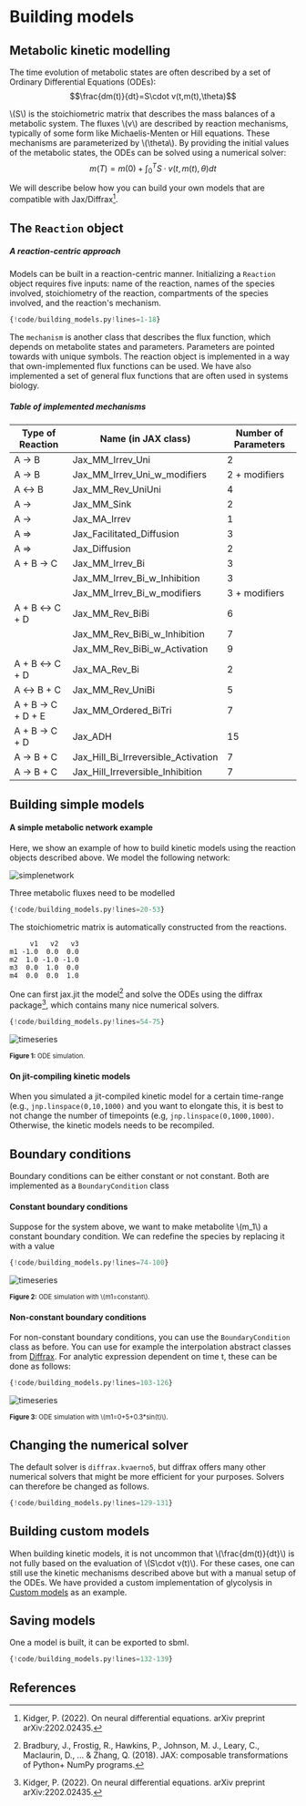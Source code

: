 # Building models


## Metabolic kinetic modelling
The time evolution of metabolic states are often described by a set of 
Ordinary Differential Equations (ODEs):
$$\frac{dm(t)}{dt}=S\cdot v(t,m(t),\theta)$$

\\(S\\) is the stoichiometric matrix that describes the mass balances of 
a metabolic system. The fluxes \\(v\\) are described by reaction mechanisms, typically of some form like Michaelis-Menten or Hill equations. These mechanisms are parameterized by \\(\theta\\). By providing the initial values of the metabolic states, the ODEs can be solved using a numerical solver:
$$m(T)=m(0)+\int_0^T S\cdot v(t,m(t),\theta)dt$$

We will describe below how you can build your own models that are compatible with Jax/Diffrax[^1].



## The `Reaction` object

##### A reaction-centric approach
Models can be built in a reaction-centric manner. Initializing a `Reaction` object requires five inputs: name of the reaction, names of the species involved, stoichiometry of the reaction, compartments of the species involved, and the reaction's mechanism. 

```python
{!code/building_models.py!lines=1-18}
```
The `mechanism` is another class that describes the flux function, which depends on metabolite states and parameters. Parameters are pointed towards with unique symbols. The reaction object is implemented in a way that own-implemented flux functions can be used. We have also implemented a set of general flux functions that are often used in systems biology. 

##### Table of implemented mechanisms
| **Type of Reaction**             | **Name (in JAX class)**                         | **Number of Parameters**  |
|----------------------------------|-------------------------------------------------|---------------------------|
| A → B                            | Jax_MM_Irrev_Uni                                | 2                         |
| A → B                            | Jax_MM_Irrev_Uni_w_modifiers                    | 2 + modifiers              |
| A ↔ B                            | Jax_MM_Rev_UniUni                               | 4                         |
| A →                              | Jax_MM_Sink                                     | 2                         |
| A →                              | Jax_MA_Irrev                                    | 1                         |
| A ⇒                              | Jax_Facilitated_Diffusion                       | 3                         |
| A ⇒                              | Jax_Diffusion                                  | 2                         |
| A + B → C                        | Jax_MM_Irrev_Bi                                | 3                         |
|                                  | Jax_MM_Irrev_Bi_w_Inhibition                    | 3                         |
|                                  | Jax_MM_Irrev_Bi_w_modifiers                     | 3 + modifiers              |
| A + B ↔ C + D                    | Jax_MM_Rev_BiBi                                | 6                         |
|                                  | Jax_MM_Rev_BiBi_w_Inhibition                    | 7                         |
|                                  | Jax_MM_Rev_BiBi_w_Activation                    | 9                         |
| A + B ↔ C + D                    | Jax_MA_Rev_Bi                                  | 2                         |
| A ↔ B + C                        | Jax_MM_Rev_UniBi                               | 5                         |
| A + B → C + D + E                | Jax_MM_Ordered_BiTri                           | 7                         |
| A + B → C + D                    | Jax_ADH                                        | 15                        |
| A → B + C                        | Jax_Hill_Bi_Irreversible_Activation             | 7                         |
| A → B + C                        | Jax_Hill_Irreversible_Inhibition                | 7                         |

## Building simple models

#### A simple metabolic network example
Here, we show an example of how to build kinetic models using the reaction objects described above. We model the following network:

![simplenetwork](images/s1_simple_network.png)

Three metabolic fluxes need to be modelled
```python
{!code/building_models.py!lines=20-53}
```
The stoichiometric matrix is automatically constructed from the reactions.

         v1   v2   v3
    m1 -1.0  0.0  0.0
    m2  1.0 -1.0 -1.0
    m3  0.0  1.0  0.0
    m4  0.0  0.0  1.0

One can first jax.jit the model[^2] and solve the ODEs using the diffrax package[^1], which contains many nice numerical solvers.

```python
{!code/building_models.py!lines=54-75}
```

![timeseries](images/timeseries_example.png)

<span style="font-size: 0.8em;"><b>Figure 1:</b> ODE simulation.</span>

#### On jit-compiling kinetic models
When you simulated a jit-compiled kinetic model for a certain time-range (e.g., `jnp.linspace(0,10,1000)` and you want to elongate this, it is best to not change the number of timepoints (e.g, `jnp.linspace(0,1000,1000)`. Otherwise, the kinetic models needs to be recompiled.  
## Boundary conditions
Boundary conditions can be either constant or not constant. Both are implemented as a `BoundaryCondition` class
#### Constant boundary conditions
Suppose for the system above, we want to make metabolite \\(m_1\\) a constant boundary condition. We can redefine the species by replacing it with a value


```python
{!code/building_models.py!lines=74-100}
```


![timeseries](images/timeseries_example_boundary.png)

<span style="font-size: 0.8em;"><b>Figure 2:</b> ODE simulation with \\(m1=constant\\).</span>

#### Non-constant boundary conditions
For non-constant boundary conditions, you can use the `BoundaryCondition` class as before. You can use for example the interpolation abstract classes from [Diffrax](https://docs.kidger.site/diffrax/api/interpolation/). For analytic expression dependent on time t, these can be done as follows:

```python
{!code/building_models.py!lines=103-126}
```
![timeseries](images/timeseries_example_boundary_sin.png)

<span style="font-size: 0.8em;"><b>Figure 3:</b> ODE simulation with \\(m1=0+5+0.3*sin(t)\\).</span>

## Changing the numerical solver

The default solver is `diffrax.kvaerno5`, but diffrax offers many other numerical solvers that might be more
efficient for your purposes. Solvers can therefore be changed as follows.

```python
{!code/building_models.py!lines=129-131}
```

## Building custom models
When building kinetic models, it is not uncommon that \\(\frac{dm(t)}{dt}\\) is not fully based on the evaluation of \\(S\cdot v(t)\\). For these cases, one can still use the kinetic mechanisms described above but with a manual setup of the ODEs. We have provided a custom implementation of glycolysis in [Custom models](glycolysis.md) as an example.



## Saving models
One a model is built, it can be exported to sbml.
```python
{!code/building_models.py!lines=132-139}
```

## References
[^1]: Kidger, P. (2022). On neural differential equations. arXiv preprint arXiv:2202.02435.

[^2]: Bradbury, J., Frostig, R., Hawkins, P., Johnson, M. J., Leary, C., Maclaurin, D., ... & Zhang, Q. (2018). JAX: composable transformations of Python+ NumPy programs.
